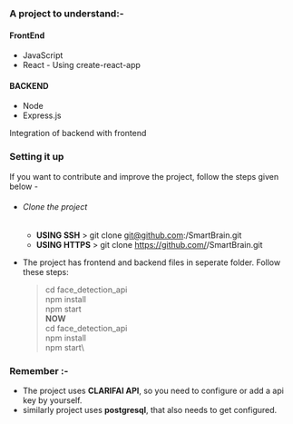 ### A project to understand:-
#### FrontEnd
- JavaScript
- React - Using create-react-app
#### BACKEND
+ Node
+ Express.js

Integration of backend with frontend


### Setting it up
If you want to contribute and improve the project, follow the steps given below -

+ ###### Clone the project
    * __USING SSH__ > git clone git@github.com:<username>/SmartBrain.git
    * __USING HTTPS__ > git clone https://github.com/<username>/SmartBrain.git

+ The project has frontend and backend files in seperate folder. Follow these steps:
     > cd face_detection_api \
     > npm install\
     > npm start\
    __NOW__\
     > cd face_detection_api\
     > npm install\
     > npm start\

### Remember :-
+ The project uses __CLARIFAI API__, so you need to configure or add a api key by yourself.
+ similarly project uses __postgresql__, that also needs to get configured.

